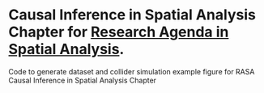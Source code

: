 # Causal Inference in Spatial Analysis Chapter for <a href="ljwolf.org/rasa">Research Agenda in Spatial Analysis<a/>.

Code to generate dataset and collider simulation example figure for RASA Causal Inference in Spatial Analysis Chapter

